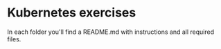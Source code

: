 # Kubernetes exercises

In each folder you'll find a README.md with instructions and all required files.
